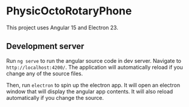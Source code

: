 # PhysicOctoRotaryPhone

This project uses Angular 15 and Electron 23.

## Development server

Run `ng serve` to run the angular source code in dev server. Navigate to `http://localhost:4200/`. The application will automatically reload if you change any of the source files.

Then, run `electron` to spin up the electron app. It will open an electron window that will display the angular app contents. It will also reload automatically if you change the source.

